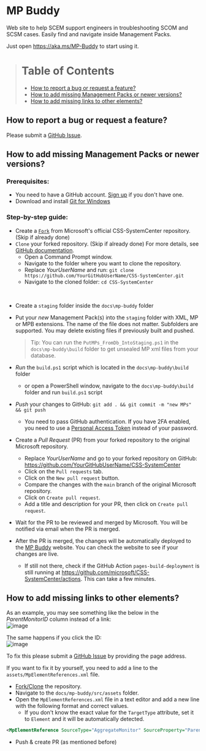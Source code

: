 # MP Buddy
Web site to help SCEM support engineers in troubleshooting SCOM and SCSM cases. Easily find and navigate inside Management Packs.

Just open https://aka.ms/MP-Buddy to start using it.

># Table of Contents
>- [How to report a bug or request a feature?](#how-to-report-a-bug-or-request-a-feature)
>- [How to add missing Management Packs or newer versions?](#how-to-add-missing-management-packs-or-newer-versions)
>- [How to add missing links to other elements?](#how-to-add-missing-links-to-other-elements)

## How to report a bug or request a feature?
Please submit a [GitHub Issue](https://github.com/microsoft/CSS-SystemCenter/issues).

## How to add missing Management Packs or newer versions?
### Prerequisites:
- You need to have a GitHub account. [Sign up](https://github.com/) if you don't have one.  
- Download and install [Git for Windows](https://git-scm.com/downloads/win) 

### Step-by-step guide:
- Create a [`Fork`](https://github.com/microsoft/CSS-SystemCenter/fork) from Microsoft's official CSS-SystemCenter repository. (Skip if already done)
- `Clone` your forked repository. (Skip if already done) For more details, see [GitHub documentation](https://docs.github.com/en/get-started/git-basics/about-remote-repositories#cloning-with-https-urls).
	- Open a Command Prompt window.
	- Navigate to the folder where you want to clone the repository.
	- Replace _YourUserName_ and run: `git clone https://github.com/YourGitHubUserName/CSS-SystemCenter.git`
	- Navigate to the cloned folder: `cd CSS-SystemCenter`  
<br/>

- Create a `staging` folder inside the `docs\mp-buddy` folder
- Put your _new_ Management Pack(s) into the `staging` folder with XML, MP or MPB extensions. The name of the file does not matter. Subfolders are supported. 
You may delete existing files if previously built and pushed.
	>Tip: You can run the `PutMPs_FromDb_IntoStaging.ps1` in the `docs\mp-buddy\build` folder to get unsealed MP xml files from your database.

- _Run_ the `build.ps1` script which is located in the `docs\mp-buddy\build` folder
	- or open a PowerShell window, navigate to the `docs\mp-buddy\build` folder and run `build.ps1` script
- _Push_ your changes to GitHub:  ```git add . && git commit -m "new MPs" && git push```
	- You need to pass GitHub authentication. If you have 2FA enabled, you need to use a [Personal Access Token](https://docs.github.com/en/authentication/keeping-your-account-and-data-secure/creating-a-personal-access-token) instead of your password.
- Create a _Pull Request_ (PR) from your forked repository to the original Microsoft repository.  
	- Replace _YourUserName_ and go to your forked repository on GitHub: https://github.com/YourGitHubUserName/CSS-SystemCenter
	- Click on the `Pull requests` tab.
	- Click on the `New pull request` button.
	- Compare the changes with the `main` branch of the original Microsoft repository.
	- Click on `Create pull request`.
	- Add a title and description for your PR, then click on `Create pull request`.
- Wait for the PR to be reviewed and merged by Microsoft. You will be notified via email when the PR is merged.
- After the PR is merged, the changes will be automatically deployed to the [MP Buddy](https://aka.ms/MP-Budd) website. You can check the website to see if your changes are live.
	- If still not there, check if the GitHub Action `pages-build-deployment` is still running at https://github.com/microsoft/CSS-SystemCenter/actions. This can take a few minutes.

## How to add missing links to other elements?
As an example, you may see something like the below in the _ParentMonitorID_ column instead of a link:  
![image](https://github.com/user-attachments/assets/c51f6925-9d75-4a29-ac8c-219c5d5732d2)

The same happens if you click the ID:  
![image](https://github.com/user-attachments/assets/8a08aecc-5840-4164-a6bf-2691e1f76fb9)

To fix this please submit a [GitHub Issue](https://github.com/microsoft/CSS-SystemCenter/issues) by providing the page address.

If you want to fix it by yourself, you need to add a line to the `assets/MpElementReferences.xml` file.

- [Fork/Clone](#how-to-add-missing-management-packs-or-newer-versions) the repository.
- Navigate to the `docs/mp-buddy/src/assets` folder.
- Open the `MpElementReferences.xml` file in a text editor and add a new line with the following format and correct values.
	- If you don't know the exact value for the `TargetType` attribute, set it to `Element` and it will be automatically detected.
```xml
<MpElementReference SourceType="AggregateMonitor" SourceProperty="ParentMonitorID" TargetType="Element" />
```
- Push & create PR (as mentioned before)

